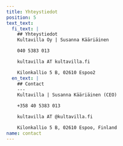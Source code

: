 ```yaml
---
title: Yhteystiedot
position: 5
text_text:
  fi_text: |
    ## Yhteystiedot
    Kultavilla Oy | Susanna Kääriäinen

    040 5383 013

    kultavilla AT kultavilla.fi

    Kilonkallio 5 B, 02610 Espoo2
  en_text: |
    ## Contact
    ---
    Kultavilla | Susanna Kääriäinen (CEO)

    +358 40 5383 013

    kultavilla AT @kultavilla.fi

    Kilonkallio 5 B, 02610 Espoo, Finland
name: contact
---
```


